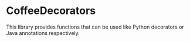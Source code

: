 # CoffeeDecorators
This library provides functions that can be used like Python decorators or Java annotations respectively.
